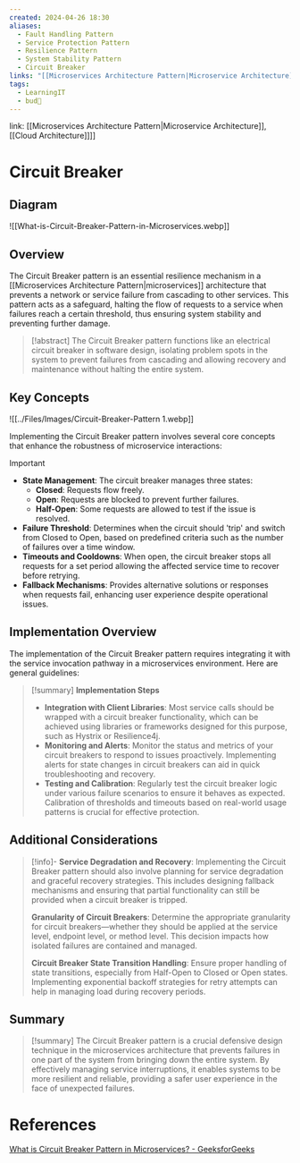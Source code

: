 ```yaml
---
created: 2024-04-26 18:30
aliases:
  - Fault Handling Pattern
  - Service Protection Pattern
  - Resilience Pattern
  - System Stability Pattern
  - Circuit Breaker
links: "[[Microservices Architecture Pattern|Microservice Architecture]]"
tags:
  - LearningIT
  - bud🌿
---
```

link: [[Microservices Architecture Pattern|Microservice Architecture]], [[Cloud Architecture]]]]

# Circuit Breaker
## Diagram

![[What-is-Circuit-Breaker-Pattern-in-Microservices.webp]]

## Overview

The Circuit Breaker pattern is an essential resilience mechanism in a [[Microservices Architecture Pattern|microservices]] architecture that prevents a network or service failure from cascading to other services. This pattern acts as a safeguard, halting the flow of requests to a service when failures reach a certain threshold, thus ensuring system stability and preventing further damage.

> [!abstract] 
> The Circuit Breaker pattern functions like an electrical circuit breaker in software design, isolating problem spots in the system to prevent failures from cascading and allowing recovery and maintenance without halting the entire system.

## Key Concepts

![[../Files/Images/Circuit-Breaker-Pattern 1.webp]]

Implementing the Circuit Breaker pattern involves several core concepts that enhance the robustness of microservice interactions:

> [!important]
> 
> - **State Management**: The circuit breaker manages three states:
>     - **Closed**: Requests flow freely.
>     - **Open**: Requests are blocked to prevent further failures.
>     - **Half-Open**: Some requests are allowed to test if the issue is resolved.
> - **Failure Threshold**: Determines when the circuit should 'trip' and switch from Closed to Open, based on predefined criteria such as the number of failures over a time window.
> - **Timeouts and Cooldowns**: When open, the circuit breaker stops all requests for a set period allowing the affected service time to recover before retrying.
> - **Fallback Mechanisms**: Provides alternative solutions or responses when requests fail, enhancing user experience despite operational issues.

## Implementation Overview

The implementation of the Circuit Breaker pattern requires integrating it with the service invocation pathway in a microservices environment. Here are general guidelines:

> [!summary] **Implementation Steps**
> 
> - **Integration with Client Libraries**: Most service calls should be wrapped with a circuit breaker functionality, which can be achieved using libraries or frameworks designed for this purpose, such as Hystrix or Resilience4j.
> - **Monitoring and Alerts**: Monitor the status and metrics of your circuit breakers to respond to issues proactively. Implementing alerts for state changes in circuit breakers can aid in quick troubleshooting and recovery.
> - **Testing and Calibration**: Regularly test the circuit breaker logic under various failure scenarios to ensure it behaves as expected. Calibration of thresholds and timeouts based on real-world usage patterns is crucial for effective protection.

## Additional Considerations

> [!info]-
> **Service Degradation and Recovery**: Implementing the Circuit Breaker pattern should also involve planning for service degradation and graceful recovery strategies. This includes designing fallback mechanisms and ensuring that partial functionality can still be provided when a circuit breaker is tripped.
> 
> **Granularity of Circuit Breakers**: Determine the appropriate granularity for circuit breakers—whether they should be applied at the service level, endpoint level, or method level. This decision impacts how isolated failures are contained and managed.
> 
> **Circuit Breaker State Transition Handling**: Ensure proper handling of state transitions, especially from Half-Open to Closed or Open states. Implementing exponential backoff strategies for retry attempts can help in managing load during recovery periods.
## Summary

> [!summary] 
> The Circuit Breaker pattern is a crucial defensive design technique in the microservices architecture that prevents failures in one part of the system from bringing down the entire system. By effectively managing service interruptions, it enables systems to be more resilient and reliable, providing a safer user experience in the face of unexpected failures.

# References

[What is Circuit Breaker Pattern in Microservices? - GeeksforGeeks](https://www.geeksforgeeks.org/what-is-circuit-breaker-pattern-in-microservices/)


